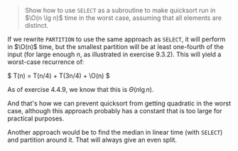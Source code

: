 > Show how to use `SELECT` as a subroutine to make quicksort run in $\O(n \lg
> n)$ time in the worst case, assuming that all elements are distinct.

If we rewrite `PARTITION` to use the same approach as `SELECT`, it will
perform in $\O(n)$ time, but the smallest partition will be at least
one-fourth of the input (for large enough $n$, as illustrated in
exercise 9.3.2). This will yield a worst-case recurrence of:

$ T(n) = T(n/4) + T(3n/4) + \O(n) $

As of exercise 4.4.9, we know that this is $\Theta(n\lg{n})$.

And that's how we can prevent quicksort from getting quadratic in the worst
case, although this approach probably has a constant that is too large for
practical purposes.

Another approach would be to find the median in linear time (with `SELECT`)
and partition around it. That will always give an even split.
